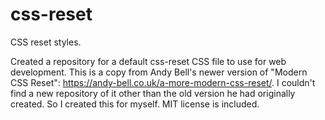 # css-reset
CSS reset styles.

Created a repository for a default css-reset CSS file to use for web development. This is a copy from Andy Bell's newer version of "Modern CSS Reset": https://andy-bell.co.uk/a-more-modern-css-reset/. I couldn't find a new repository of it other than the old version he had originally created. So I created this for myself. MIT license is included.
